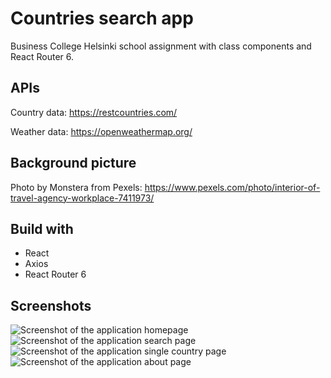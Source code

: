 # Countries search app

Business College Helsinki school assignment with class components and React Router 6.

## APIs

Country data: https://restcountries.com/

Weather data: https://openweathermap.org/

## Background picture

Photo by Monstera from Pexels: https://www.pexels.com/photo/interior-of-travel-agency-workplace-7411973/

## Build with

- React
- Axios
- React Router 6

## Screenshots

![Screenshot of the application homepage](./src/assets/home.png)
![Screenshot of the application search page](./src/assets/search.png)
![Screenshot of the application single country page](./src/assets/singleCountry.png)
![Screenshot of the application about page](./src/assets/about.png)

